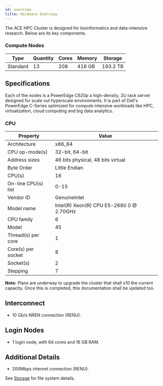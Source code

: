 ```yaml
---
id: overview
title: Hardware Overview
---
```


The ACE HPC Cluster is designed for bioinformatics and data-intensive research. Below are its key components.

### Compute Nodes
| Type         | Quantity | Cores | Memory   | Storage       |
|--------------|----------|-------|----------|---------------|
| Standard     | 13       | 208   |  416 GB  | 193.2 TB      |

## Specifications
Each of the nodes is a PowerEdge C620p a high-density, 2U rack server designed for scale out hyperscale environments. It is part of Dell's PowerEdge C-Series optimized for compute intensive workloads like HPC, virtualization, cloud computing and big data analytics.

### CPU

| Property                | Value                                 |
|-------------------------|----------------------------------------|
| Architecture            | x86_64                                 |
| CPU op-mode(s)          | 32-bit, 64-bit                         |
| Address sizes           | 46 bits physical, 48 bits virtual     |
| Byte Order              | Little Endian                         |
| CPU(s)                  | 16                                    |
| On-line CPU(s) list     | 0-15                                  |
| Vendor ID               | GenuineIntel                          |
| Model name              | Intel(R) Xeon(R) CPU E5-2680 0 @ 2.70GHz |
| CPU family              | 6                                     |
| Model                   | 45                                    |
| Thread(s) per core      | 1                                     |
| Core(s) per socket      | 8                                     |
| Socket(s)               | 2                                     |
| Stepping                | 7                                     |

**Note:** Plans are underway to upgrade the cluster that shall x10 the current capacity. Once this is completed, this documentation shall be updated too.

## Interconnect
- 10 Gb/s NREN connection (RENU).

## Login Nodes
- 1 login node, with 64 cores and 16 GB RAM.

## Additional Details
- 200Mbps internet connection (RENU).

See [Storage](storage) for file system details.